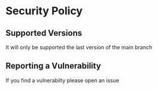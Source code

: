 # Security Policy

## Supported Versions

It will only be supported the last version of the main branch

## Reporting a Vulnerability

If you find a vulnerabilty please open an issue
